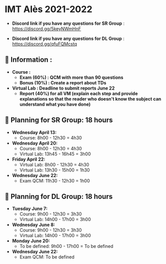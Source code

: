 # IMT Alès 2021-2022

* **Discord link if you have any questions for SR Group** : https://discord.gg/5keyNWmHnF

* **Discord link if you have any questions for DL Group** : https://discord.gg/qfuFQMcstq

## 📢 Information :

* **Course :**
    * **Exam (60%) : QCM with more than 90 questions**
    * **Bonus (10%) : Create a report about TDs**
* **Virtual Lab : Deadline to submit reports June 22**
    * **Report (40%) for all VM (explain each step and provide explanations so that the reader who doesn't know the subject can understand what you have done)**

## 📢 Planning for SR Group: 18 hours
* **Wednesday April 13:**
    - Course: 8h00 - 12h30 = 4h30
* **Wednesday April 20:**
    - Course: 8h00 - 12h30 = 4h30
    - Virtual Lab: 13h45 - 16h45 = 3h00
* **Friday April 22:**
    - Virtual Lab: 8h00 - 12h30 = 4h30
    - Virtual Lab: 13h30 - 15h00 = 1h30
* **Wednesday June 22:**
    - Exam QCM: 11h30 - 12h30 = 1h00

## 📢 Planning for DL Group: 18 hours
* **Tuesday June 7:**
    - Course: 9h00 - 12h30 = 3h30
    - Virtual Lab: 14h00 - 17h00 = 3h00
* **Wednesday June 8:**
    - Course: 9h00 - 12h30 = 3h30
    - Virtual Lab: 14h00 - 17h00 = 3h00
* **Monday June 20:**
    - To be defined: 9h00 - 17h00 = To be defined
* **Wednesday June 22:**
    - Exam QCM: To be defined
